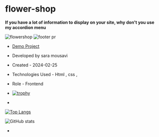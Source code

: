 # flower-shop


**If you have a lot of information to display on your site, why don't you use my accordion menu**

![flowershop](https://github.com/saaramousavi/flower-shop/assets/159664750/320c5587-f31e-40b0-bda5-6ac863bac5e8)
![footer pr](https://github.com/saaramousavi/flower-shop/assets/159664750/7d2b7de7-0fce-4f49-86ff-dbc698dc4325)
- [Demo Project](https://saaramousavi.github.io/flower-shop/)

- Developed by sara mousavi

- Created - 2024-02-25

- Technologies Used - Html , css , 

- Role - Frontend
- [![trophy](https://github-profile-trophy.vercel.app/?username=saaramousavi)](https://github.com/ryo-ma/github-profile-trophy)
- 
[![Top Langs](https://github-readme-stats.vercel.app/api/top-langs/?username=saaramousavi)](https://github.com/anuraghazra/github-readme-stats)

![GitHub stats](https://github-readme-stats.vercel.app/api?username=saaramousavi&show_icons=true&count_private=true)  


- 
